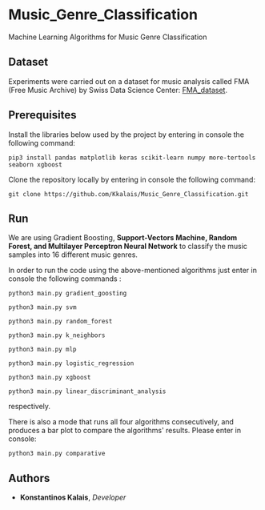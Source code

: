 # Music_Genre_Classification
Machine Learning Algorithms for Music Genre Classification

## Dataset
Experiments were carried out on a dataset for music analysis called FMA (Free Music Archive) by Swiss Data Science Center: [FMA_dataset](https://github.com/mdeff/fma).

## Prerequisites
Install the libraries below used by the project by entering in console the following command:

  ```pip3 install pandas matplotlib keras scikit-learn numpy more-tertools seaborn xgboost```
  
Clone the repository locally by entering in console the following command:

  ```git clone https://github.com/Kkalais/Music_Genre_Classification.git```
 
 ## Run
 
We are using Gradient Boosting, **Support-Vectors Machine, Random Forest, and Multilayer Perceptron Neural Network** to classify the music samples into 16 different music genres.
 
In order to run the code using the above-mentioned algorithms just enter in console the following commands :
 
  ```python3 main.py gradient_goosting```
 
  ```python3 main.py svm```
 
  ```python3 main.py random_forest```
 
  ```python3 main.py k_neighbors```
  
  ```python3 main.py mlp```
  
  ```python3 main.py logistic_regression```
  
  ```python3 main.py xgboost```
  
  ```python3 main.py linear_discriminant_analysis```  
  
respectively.

There is also a mode that runs all four algorithms consecutively, and produces a bar plot to compare the algorithms' results. Please enter in console:

```python3 main.py comparative```

## Authors

* **Konstantinos Kalais**, *Developer* 
